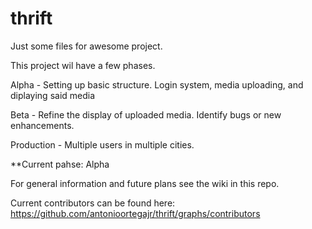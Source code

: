 # thrift
Just some files for awesome project.

This project wil have a few phases.

Alpha - Setting up basic structure. Login system, media uploading, and diplaying said media

Beta - Refine the display of uploaded media. Identify bugs or new enhancements.

Production - Multiple users in multiple cities.

**Current pahse: Alpha

For general information and future plans see the wiki in this repo.



Current contributors can be found here: https://github.com/antonioortegajr/thrift/graphs/contributors
